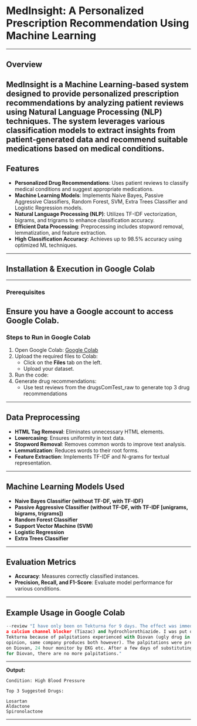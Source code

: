 # MedInsight: A Personalized Prescription Recommendation Using Machine Learning
---
## Overview
MedInsight is a Machine Learning-based system designed to provide personalized prescription recommendations by analyzing patient reviews using Natural Language Processing (NLP) techniques. The system leverages various classification models to extract insights from patient-generated data and recommend suitable medications based on medical conditions.
---
## Features
- **Personalized Drug Recommendations**: Uses patient reviews to classify medical conditions and suggest appropriate medications.
- **Machine Learning Models**: Implements Naive Bayes, Passive Aggressive Classifiers, Random Forest, SVM, Extra Trees Classifier and Logistic Regression models.
- **Natural Language Processing (NLP)**: Utilizes TF-IDF vectorization, bigrams, and trigrams to enhance classification accuracy.
- **Efficient Data Processing**: Preprocessing includes stopword removal, lemmatization, and feature extraction.
- **High Classification Accuracy**: Achieves up to 98.5% accuracy using optimized ML techniques.
---
## Installation & Execution in Google Colab
---
### Prerequisites
Ensure you have a Google account to access Google Colab.
---
### Steps to Run in Google Colab
1. Open Google Colab: [Google Colab](https://colab.research.google.com/)
2. Upload the required files to Colab:
   - Click on the **Files** tab on the left.
   - Upload your dataset.
3. Run the code:
4. Generate drug recommendations:
   - Use test reviews from the drugsComTest_raw to generate top 3 drug recommendations
---
## Data Preprocessing
- **HTML Tag Removal**: Eliminates unnecessary HTML elements.
- **Lowercasing**: Ensures uniformity in text data.
- **Stopword Removal**: Removes common words to improve text analysis.
- **Lemmatization**: Reduces words to their root forms.
- **Feature Extraction**: Implements TF-IDF and N-grams for textual representation.
---
## Machine Learning Models Used
- **Naive Bayes Classifier (without TF-DF, with TF-IDF)**
- **Passive Aggressive Classifier (without TF-DF, with TF-IDF [unigrams, bigrams, trigrams])**
- **Random Forest Classifier**
- **Support Vector Machine (SVM)**
- **Logistic Regression**
- **Extra Trees Classifier**
---
## Evaluation Metrics
- **Accuracy**: Measures correctly classified instances.
- **Precision, Recall, and F1-Score**: Evaluate model performance for various conditions.
---
## Example Usage in Google Colab
```python
--review "I have only been on Tekturna for 9 days. The effect was immediate. I am also on
a calcium channel blocker (Tiazac) and hydrochlorothiazide. I was put on
Tekturna because of palpitations experienced with Diovan (ugly drug in my
opinion, same company produces both however). The palpitations were pretty bad
on Diovan, 24 hour monitor by EKG etc. After a few days of substituting Tekturna
for Diovan, there are no more palpitations."
```
---
**Output:**
```
Condition: High Blood Pressure

Top 3 Suggested Drugs:

Losartan
Aldactone
Spironolactone
```
---
